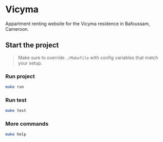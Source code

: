 # Vicyma

Appartment renting website for the Vicyma residence in Bafoussam, Cameroon.

## Start the project
> Make sure to override ``./Makefile`` with config variables that match your setup.

### Run project
```bash
make run
```

### Run test
```bash
make test
```

### More commands
```bash
make help
```
